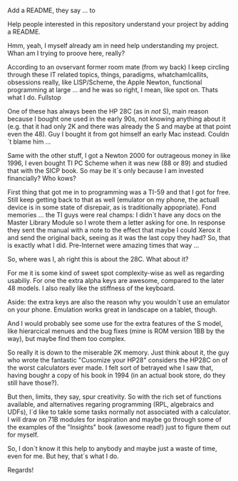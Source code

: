 
Add a README, they say ... to

Help people interested in this repository understand your project by adding a README.

Hmm, yeah, I myself already am in need help understanding my project. Whan am I trying to proove here, really?

According to an ovservant former room mate (from wy back) I keep circling through these IT related topics, things, paradigms, whatchamIcallits, obsessions really, like LISP/Scheme, the Apple Newton, functional programming at large ... and he was so right, I mean, like spot on. Thats what I do. Fullstop

One of these has always been the HP 28C (as in *not* S), main reason because I bought one used in the early 90s, not knowing anything about it (e.g. that it had only 2K and there was already the S and maybe at that point even the 48). Guy I bought it from got himself an early Mac instead. Couldn´t blame him ...

Same with the other stuff, I got a Newton 2000 for outrageous money in like 1996, I even bought TI PC Scheme when it was new (88 or 89) and studied that with the SICP book. So may be it´s only because I am invested financially? Who kows?

First thing that got me in to programming was a TI-59 and that I got for free. Still keep getting back to that as well (emulator on my phone, the actuall device is in some state of disrepair, as is traditionally appopriate). Fond memories ... the TI guys were real champs: I didn`t have any docs on the Master Library Module so I wrote them a letter asking for one. In response they sent the manual with a note to the effect that maybe I could Xerox it and send the original back, seeing as it was the last copy they had? So, that is exactly what I did. Pre-Internet were amazing times that way ...

So, where was I, ah right this is about the 28C. What about it?

For me it is some kind of sweet spot complexity-wise as well as regarding usabiliy. For one the extra alpha keys are awesome, compared to the later 48 models. I also really like the stiffness of the keyboard.

Aside: the extra keys are also the reason why you wouldn´t use an emulator on your phone. Emulation works great in landscape on a tablet, though.

And I would probably see some use for the extra features of the S model, like hierarcical menues and the bug fixes (mine is ROM version 1BB by the way), but maybe find them too complex.

So really it is down to the miserable 2K memory. Just think about it, the guy who wrote the fantastic "Cusomize your HP28" considers the HP28C on of the worst calculators ever made. I felt sort of betrayed whe I saw that, having boughr a copy of his book in 1994 (in an actual book store, do they still have those?).

But then, limits, they say, spur creativity. So with the rich set of functions available, and alternatives regaring programming (RPL, algebraics and UDFs), I´d like to takle some tasks normally not associated with a calculator. I will draw on 71B modules for inspiration and maybe go through some of the examples of the "Insights" book (awesome read!) just to figure them out for myself.

So, I don´t know it this help to anybody and maybe just a waste of time, even for me. But hey, that´s what I do.

Regards!



